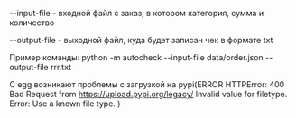 --input-file - входной файл с заказ, в котором категория, сумма и количество

--output-file - выходной файл, куда будет записан чек в формате txt

Пример команды: python -m autocheck --input-file data/order.json --output-file rrr.txt

С egg возникают проблемы с загрузкой на pypi(ERROR    HTTPError: 400 Bad Request from https://upload.pypi.org/legacy/
         Invalid value for filetype. Error: Use a known file type.
)